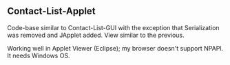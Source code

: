 Contact-List-Applet
--

Code-base similar to Contact-List-GUI with the exception that Serialization was removed and JApplet added.
View similar to the previous.

Working well in Applet Viewer (Eclipse); my browser doesn't support NPAPI. It needs Windows OS.
